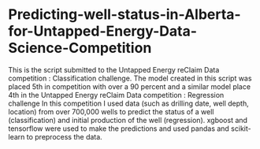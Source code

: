 # Predicting-well-status-in-Alberta-for-Untapped-Energy-Data-Science-Competition

This is the script submitted to the Untapped Energy reClaim Data competition : Classification challenge. 
The model created in this script was placed 5th in competition with over a 90 percent and a similar model place 4th in the Untapped Energy reClaim Data competition : Regression challenge
In this competition I used data (such as drilling date, well depth, location) from over 700,000 wells to predict the status of 
a well (classification) and initial production of the well (regression). xgboost and tensorflow were used to make the predictions and used pandas and scikit-learn to preprocess the data.  

